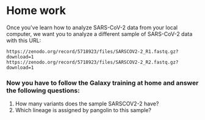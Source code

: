 # Home work

Once you've learn how to analyze SARS-CoV-2 data from your local computer, we want you to analyze a different sample of SARS-CoV-2 data with this URL:

```
https://zenodo.org/record/5718923/files/SARSCOV2-2_R1.fastq.gz?download=1
https://zenodo.org/record/5718923/files/SARSCOV2-2_R2.fastq.gz?download=1
```

### Now you have to follow the Galaxy training at home and answer the following questions:

1. How many variants does the sample SARSCOV2-2 have?
2. Which lineage is assigned by pangolin to this sample?

